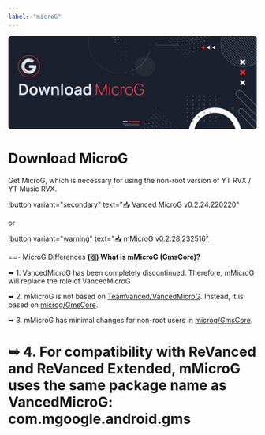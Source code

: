 ```yaml
---
label: "microG"
---
```


![](/assets/cover/download-microg-cover.png)

# Download MicroG
Get MicroG, which is necessary for using the non-root version of YT RVX / YT Music RVX.

[!button variant="secondary" text="📥 Vanced MicroG v0.2.24.220220"](https://github.com/TeamVanced/VancedMicroG/releases/download/v0.2.24.220220-220220001/microg.apk)

or

[!button variant="warning" text="📥 mMicroG v0.2.28.232516"](https://github.com/kazimmt/mMicroG/releases/download/v0.2.28.232516/microG.apk)

==- MicroG Differences
**(🇬) What is mMicroG (GmsCore)?**

➥ 1. VancedMicroG has been completely discontinued.
Therefore, mMicroG will replace the role of VancedMicroG

➥ 2. mMicroG is not based on [TeamVanced/VancedMicroG](https://www.github.com/TeamVanced/VancedMicroG).
Instead, it is based on [microg/GmsCore](https://www.github.com/microg/GmsCore).

➥ 3. mMicroG has minimal changes for non-root users in [microg/GmsCore](https://www.github.com/microg/GmsCore).

➥ 4. For compatibility with ReVanced and ReVanced Extended, mMicroG uses the same package name as VancedMicroG:
com.mgoogle.android.gms
===
